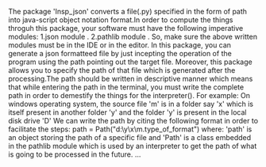 The package 'Insp_json' converts a file(.py) specified in the form of path
into java-script object notation format.In order to compute the things 
throguh this package, your software must have the following
imperative modules:
1.json module .
2.pathlib module .
So, make sure the above written modules must be in the IDE or in the editor.
In this package, you can generate a json formatteed file by just incepting 
the operation of the program using the path pointing out the target file.
Moreover, this package allows you to specify the path of that file which is
generated after the processing.The path should be written in descriptive 
manner which means that while entering the path in the terminal, you must
write the complete path in order to demestify the things for the interpreter().
For example:
On windows operating system, the source file 'm' is in a folder say 'x' which is itself present in another folder 'y' and the folder 'y' is present in the local disk drive 'D'
We can write the path by citing the following format in order to facilitate the steps:
path = Path("d:\\y\\x\\m.type_of_format")
where:
'path' is an object storing the path of a specific file and
'Path' is a class embedded in the pathlib module which is
used by an interpreter to get the path of what is going to
be processed in the future.
...      